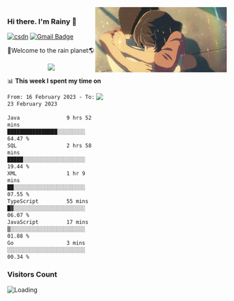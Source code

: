 <img  align='right' height="150" src="https://github.com/LikeRainDay/LikeRainDay/blob/master/pic/img_rain_1.gif?raw=true">



### Hi there. I'm Rainy :lemon:

[![csdn](https://img.shields.io/badge/-csdn-c14438?style=flat-square&logo=c&logoColor=white)](https://blog.csdn.net/qq_15807167)
[![Gmail Badge](https://img.shields.io/badge/-gmail-c14438?style=flat-square&logo=Gmail&logoColor=white&link=mailto:houshuai0816@gmail.com)](mailto:houshuai0816@gmail.com)

🚀Welcome to the rain planet🌎

<center>
<img align='center'  src="https://source.unsplash.com/random/1200x600">
</center>

📊 **This week I spent my time on**

<img align='right'   width="300" src="https://github-readme-stats.vercel.app/api?username=LikeRainDay&show_icons=true&title_color=fff&icon_color=79ff97&text_color=9f9f9f&bg_color=151515&count_private=true">

<!--START_SECTION:waka-->

```text
From: 16 February 2023 - To: 23 February 2023

Java               9 hrs 52 mins   ████████████████░░░░░░░░░   64.47 %
SQL                2 hrs 58 mins   █████░░░░░░░░░░░░░░░░░░░░   19.44 %
XML                1 hr 9 mins     ██░░░░░░░░░░░░░░░░░░░░░░░   07.55 %
TypeScript         55 mins         █▓░░░░░░░░░░░░░░░░░░░░░░░   06.07 %
JavaScript         17 mins         ▒░░░░░░░░░░░░░░░░░░░░░░░░   01.88 %
Go                 3 mins          ░░░░░░░░░░░░░░░░░░░░░░░░░   00.34 %
```

<!--END_SECTION:waka-->

### Visitors Count
<img align="left" src = "https://profile-counter.glitch.me/LikeRainDay/count.svg" alt ="Loading">
